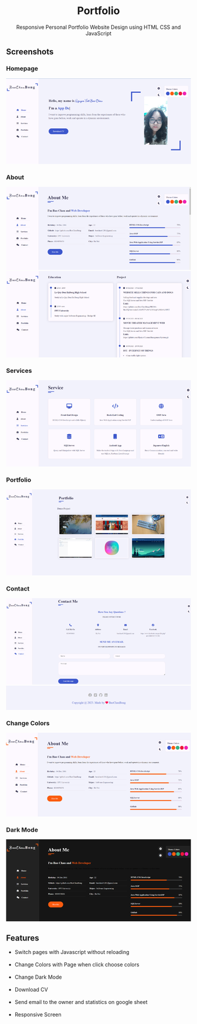 <h1 align="center">Portfolio</h1>

<p align="center">Responsive Personal Portfolio Website Design using HTML CSS and JavaScript</p>

</p>

## Screenshots

### Homepage
<img src="demoImages/home.png"/> 

### About
<img src="demoImages/about.png"/> 
<img src="demoImages/edupro.png"/>

### Services
<img src="demoImages/service.png"/>

### Portfolio
<img src="demoImages/portfolio.png"/>

### Contact
<img src="demoImages/contact.png"/>
<img src="demoImages/footer.png"/>

### Change Colors
<img src="demoImages/changeColor.png"/>

### Dark Mode
<img src="demoImages/darkMode.png"/>

## Features
- Switch pages with Javascript without reloading
<br></br>
- Change Colors with Page when click choose colors
<br></br>
- Change Dark Mode
<br></br>
- Download CV
<br></br>
- Send email to the owner and statistics on google sheet
<br></br>
- Responsive Screen
